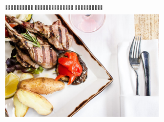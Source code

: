 :bento::fried_shrimp::cake::bread::ice_cream::cookie::lemon::sushi::hamburger::fries:
:pizza::meat_on_bone::poultry_leg::tropical_drink::curry::ramen::egg::custard::dango::rice::doughnut::tea::sake::candy:
:lollipop::honey_pot::chocolate_bar::peach::tomato::sweet_potato::stew::banana::rice_ball::rice_cracker:  

![food](../.vuepress/imgs/common/food.jpg "eat")
